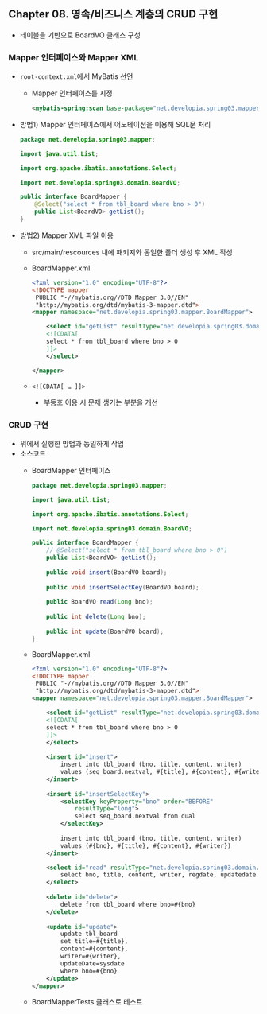 ## Chapter 08. 영속/비즈니스 계층의 CRUD 구현

- 테이블을 기반으로 BoardVO 클래스 구성

### Mapper 인터페이스와 Mapper XML

- `root-context.xml`에서 MyBatis 선언
    - Mapper 인터페이스를 지정
        
        ```xml
        <mybatis-spring:scan base-package="net.developia.spring03.mapper"/>
        ```
        
- 방법1) Mapper 인터페이스에서 어노테이션을 이용해 SQL문 처리
    
    ```java
    package net.developia.spring03.mapper;
    
    import java.util.List;
    
    import org.apache.ibatis.annotations.Select;
    
    import net.developia.spring03.domain.BoardVO;
    
    public interface BoardMapper {
    	@Select("select * from tbl_board where bno > 0")
    	public List<BoardVO> getList();
    }
    ```
    
- 방법2) Mapper XML 파일 이용
    - src/main/rescources 내에 패키지와 동일한 폴더 생성 후 XML 작성
    - BoardMapper.xml
        
        ```xml
        <?xml version="1.0" encoding="UTF-8"?>
        <!DOCTYPE mapper
         PUBLIC "-//mybatis.org//DTD Mapper 3.0//EN"
         "http://mybatis.org/dtd/mybatis-3-mapper.dtd">
        <mapper namespace="net.developia.spring03.mapper.BoardMapper">
        
        	<select id="getList" resultType="net.developia.spring03.domain.BoardVO">
        	<![CDATA[
        	select * from tbl_board where bno > 0
        	]]>
        	</select>
        
        </mapper>
        ```
        
    - `<![CDATA[ … ]]>`
        - 부등호 이용 시 문제 생기는 부분을 개선

### CRUD 구현

- 위에서 실행한 방법과 동일하게 작업
- 소스코드
    - BoardMapper 인터페이스
        
        ```java
        package net.developia.spring03.mapper;
        
        import java.util.List;
        
        import org.apache.ibatis.annotations.Select;
        
        import net.developia.spring03.domain.BoardVO;
        
        public interface BoardMapper {
        	// @Select("select * from tbl_board where bno > 0")
        	public List<BoardVO> getList();
        	
        	public void insert(BoardVO board);
        	
        	public void insertSelectKey(BoardVO board);
        	
        	public BoardVO read(Long bno);
        	
        	public int delete(Long bno);
        	
        	public int update(BoardVO board);
        }
        ```
        
    - BoardMapper.xml
        
        ```xml
        <?xml version="1.0" encoding="UTF-8"?>
        <!DOCTYPE mapper
         PUBLIC "-//mybatis.org//DTD Mapper 3.0//EN"
         "http://mybatis.org/dtd/mybatis-3-mapper.dtd">
        <mapper namespace="net.developia.spring03.mapper.BoardMapper">
        
        	<select id="getList" resultType="net.developia.spring03.domain.BoardVO">
        	<![CDATA[
        	select * from tbl_board where bno > 0
        	]]>
        	</select>
        	
        	<insert id="insert">
        		insert into tbl_board (bno, title, content, writer)
        		values (seq_board.nextval, #{title}, #{content}, #{writer})
        	</insert>
        	
        	<insert id="insertSelectKey">
        		<selectKey keyProperty="bno" order="BEFORE"
        			resultType="long">
        			select seq_board.nextval from dual	
        		</selectKey>
        		
        		insert into tbl_board (bno, title, content, writer)
        		values (#{bno}, #{title}, #{content}, #{writer})
        	</insert>
        
        	<select id="read" resultType="net.developia.spring03.domain.BoardVO">
        		select bno, title, content, writer, regdate, updatedate from tbl_board where bno=#{bno}
        	</select>
        	
        	<delete id="delete">
        		delete from tbl_board where bno=#{bno}
        	</delete>
        	
        	<update id="update">
        		update tbl_board
        		set title=#{title},
        		content=#{content},
        		writer=#{writer},
        		updateDate=sysdate
        		where bno=#{bno}
        	</update>
        </mapper>
        ```
        
    - BoardMapperTests 클래스로 테스트